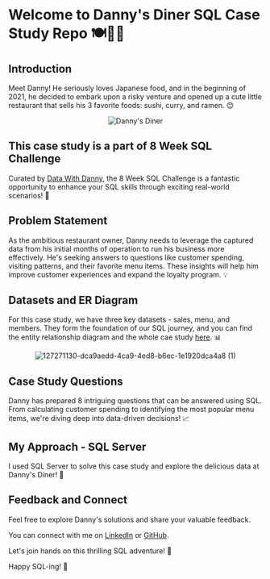 #  Welcome to Danny's Diner SQL Case Study Repo 🍽️🍣🍜

## Introduction
Meet Danny! He seriously loves Japanese food, and in the beginning of 2021, he decided to embark upon a risky
venture and opened up a cute little restaurant that sells his 3 favorite foods: sushi, curry, and ramen. 😊

<p align="center">
  <img src="https://github.com/gryffin31/8-Week-SQL-Challenge/assets/66275767/0e4b2a3a-eafd-4614-9f60-2ffcf8207426" alt="Danny's Diner">
</p>

## This case study is a part of 8 Week SQL Challenge
Curated by [Data With Danny](https://www.linkedin.com/in/datawithdanny/), the 8 Week SQL Challenge 
is a fantastic opportunity to enhance your SQL skills through exciting real-world scenarios! 🚀

## Problem Statement
As the ambitious restaurant owner, Danny needs to leverage the captured data from his initial months of operation
to run his business more effectively. He's seeking answers to questions like customer spending, 
visiting patterns, and their favorite menu items. 
These insights will help him improve customer experiences and expand the loyalty program. 💡

## Datasets and ER Diagram
For this case study, we have three key datasets - sales, menu, and members.
They form the foundation of our SQL journey, and you can 
find the entity relationship diagram and the whole cae study [here](https://8weeksqlchallenge.com/case-study-1/). 📊

<p align="center">
  <img src="https://github.com/gryffin31/8-Week-SQL-Challenge/assets/66275767/29eccbb5-8617-445b-8997-222749b5b6d6" alt="127271130-dca9aedd-4ca9-4ed8-b6ec-1e1920dca4a8 (1)">
</p>

## Case Study Questions
Danny has prepared 8 intriguing questions that can be answered using SQL. 
From calculating customer spending to identifying the most popular menu items, we're diving deep into data-driven decisions! 📈

## My Approach - SQL Server
I used SQL Server to solve this case study and explore the delicious data at Danny's Diner! 🍱

## Feedback and Connect
Feel free to explore Danny's solutions and share your valuable feedback. 

You can connect with me on [LinkedIn](https://www.linkedin.com/in/pattnaik-aishwarya-950b57282/) or [GitHub](https://github.com/gryffin31). 

Let's join hands on this thrilling SQL adventure! 🤝

Happy SQL-ing! 🎉

